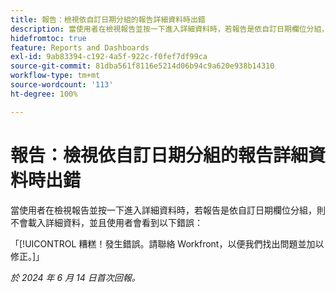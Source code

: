 ```yaml
---
title: 報告：檢視依自訂日期分組的報告詳細資料時出錯
description: 當使用者在檢視報告並按一下進入詳細資料時，若報告是依自訂日期欄位分組，則不會載入詳細資料，並且使用者會看到錯誤。
hidefromtoc: true
feature: Reports and Dashboards
exl-id: 9ab83394-c192-4a5f-922c-f0fef7df99ca
source-git-commit: 81dba561f8116e5214d06b94c9a620e938b14310
workflow-type: tm+mt
source-wordcount: '113'
ht-degree: 100%

---
```


# 報告：檢視依自訂日期分組的報告詳細資料時出錯

當使用者在檢視報告並按一下進入詳細資料時，若報告是依自訂日期欄位分組，則不會載入詳細資料，並且使用者會看到以下錯誤：

「[!UICONTROL 糟糕！發生錯誤。請聯絡 Workfront，以便我們找出問題並加以修正。]」

_於 2024 年 6 月 14 日首次回報。_
